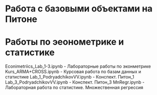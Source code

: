# Работа с базовыми объектами на Питоне
# Работы по эеонометрике и статистике
Econimetriics_Lab_1-3.ipynb - Лабораторные работы по эконметрике
Kurs_ARMA+CROSS.ipynb - Курсовая работа по базам данных и статистике 
Lab_1_PodryadchikovVV.ipynb - Конспект. Питон_1
Lab_3_PodryadchikovVV.ipynb - Конспект. Питон_3
MnRegr.ipynb - Лабораторная работа по статистике. Множественная регрессия 

